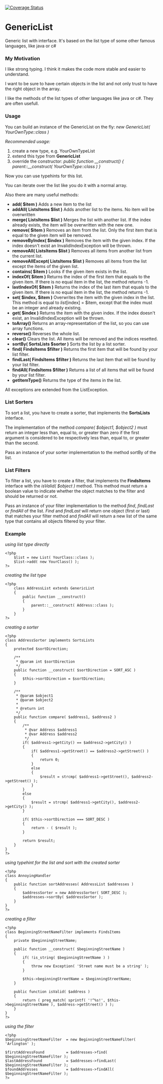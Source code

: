 [![Coverage Status](https://coveralls.io/repos/github/Hansel23/GenericLists/badge.svg?branch=master)](https://coveralls.io/github/Hansel23/GenericLists?branch=master)

# GenericList
Generic list with interface. It's based on the list type of some other famous languages, like java or c#

### My Motivation

I like strong typing. I think it makes the code more stable and easier to understand.

I want to be sure to have certain objects in the list and not only trust to have the right object
in the array.

I like the methods of the list types of other languages like java or c#. They are often usefull.

### Usage

You can build an instance of the GenericList on the fly: *new GenericList( YourOwnType::class )*

*Recommended usage:*

1. create a new type, e.g. YourOwnTypeList
2. extend this type from **GenericList**
3. override the constructor: *public function \_\_construct() { parent::__construct( YourOwnType::class ) }*

Now you can use typehints for this list.

You can iterate over the list like you do it with a normal array. 

Also there are many useful methods:

 - **add( $item )** Adds a new item to the list
 - **addAll( ListsItems $list )** Adds another list to the items. No item will be overwritten
 - **merge( ListsItems $list )** Merges lhe list with another list. If the index already exists, the item will be overwritten with the new one.
 - **remove( $item )** Removes an item from the list. Only the first item that is equal to the given item will be removed.
 - **removeByIndex( $index )** Removes the item with the given index. If the index doesn't exist an InvalidIndexException will be thrown.
 - **removeAll( ListsItems $list )** Removes all items from another list from the current list.
 - **removeAllExcept( ListsItems $list )** Removes all items from the list except the items of the given list.
 - **contains( $item )** Looks if the given item exists in the list.
 - **indexOf( $item )** Returns the index of the first item that equals to the given item. If there is no equal item in the list, the method returns -1.
 - **lastIndexOf( $item )** Returns the index of the last item that equals to the given item. If there is no equal item in the list, the method returns -1.
 - **set( $index, $item )** Overwrites the item with the given index in the list. This method is equal to $list[$index] = $item, except that the index must be an integer and already existing. 
 - **get( $index )** Returns the item with the given index. If the index doesn't exist, an InvalidIndexException will be thrown.
 - **toArray()** Returns an array-representation of the list, so you can use array functions.
 - **reverse()** Reverses the whole list.
 - **clear()** Clears the list. All items will be removed and the indices resetted.
 - **sortBy( SortsLists $sorter )** Sorts the list by a list sorter.
 - **find( FindsItems $filter )** Returns the first item that will be found by your list filter.
 - **findLast( FindsItems $filter )** Returns the last item that will be found by your list filter.
 - **findAll( FindsItems $filter )** Returns a list of all items that will be found by your list filter.
 - **getItemType()** Returns the type of the items in the list.
   	
All exceptions are extended from the ListException.

### List Sorters

To sort a list, you have to create a sorter, that implements the **SortsLists** interface.

The implementation of the method *compare( $object1, $object2 )* must return an integer less than, equal to, or greater
than zero if the first argument is considered to be respectively less than, equal to, or greater than the second.

Pass an instance of your sorter implementation to the method sortBy of the list.

### List Filters

To filter a list, you have to create a filter, that implements the **FindsItems** interface with the *isValid( $object )*
method. This method must return a boolean value to indicate whether the object matches to the filter and should be
returned or not.

Pass an instance of your filter implementation to the method *find*, *findLast* or *findAll* of the list.
*Find* and *findLast* will return one object (first or last) that matches your filter method and *findAll* will return
a new list of the same type that contains all objects filtered by your filter.

### Example

*using list type directly*

    <?php  
		$list = new List( YourClass::class );
		$list->add( new YourClass() );
    ?>

*creating the list type*

    <?php  
		class AddressList extends GenericList  
		{
			public function __construct()  
			{  
				parent::__construct( Address::class ); 
			}  
		}
    ?>
*creating a sorter*

    <?php  
	class AddressSorter implements SortsLists  
	{
		protected $sortDirection;

		/**
		 * @param int $sortDirection
		 */
		public function __construct( $sortDirection = SORT_ASC )
		{
			$this->sortDirection = $sortDirection;
		}
	
		/**
		 * @param $object1
		 * @param $object2
		 *
		 * @return int
		 */
		public function compare( $address1, $address2 )
		{
			/**
			 * @var Address $address1
			 * @var Address $address2
			 */
			if( $address1->getCity() == $address2->getCity() )
			{
				if( $address1->getStreet() == $address2->getStreet() )
				{
					return 0;
				}	
				else
				{
					$result = strcmp( $address1->getStreet(), $address2->getStreet() );
				} 
			}
			else
			{
				$result = strcmp( $address1->getCity(), $address2->getCity() );
			}

			if( $this->sortDirection === SORT_DESC )
			{
				return - ( $result );
			}
	
			return $result;
		}
	}
    ?>
*using typehint for the list and sort with the created sorter*

	<?php
	class AnnoyingHandler
	{		
		public function sortAddresses( AddressList $addresses )
		{
			$addressSorter = new AddressSorter( SORT_DESC );
			$addresses->sortBy( $addressSorter );			
		}
	}
    ?>

*creating a filter*

	<?php
	class BeginningStreetNameFilter implements FindsItems
	{
		private $beginningStreetName;

		public function __construct( $beginningStreetName )
		{
			if( !is_string( $beginningStreetName ) )
			{
				throw new Exception( 'Street name must be a string' );
			}
			
			$this->beginningStreetName = $beginningStreetName;
		}

		public function isValid( $address )
		{
			return ( preg_match( sprintf( '!^%s!', $this->beginningStreetName ), $address->getStreet() ) );
		}
	}
    ?>

*using the filter*

	<?php
	$beginningStreetNameFilter 	= new BeginningStreetNameFilter( 'Arlington' );

	$firstAddressFound 			= $addresses->find( $beginningStreetNameFilter );
	$lastAddressFound 			= $addresses->findLast( $beginningStreetNameFilter );
	$foundAddresses				= $addresses->findAll( $beginningStreetNameFilter );	
    ?>